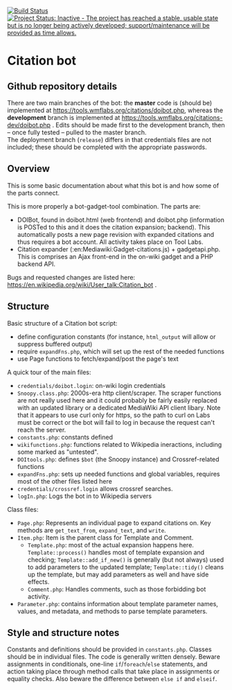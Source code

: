 [![Build Status](https://travis-ci.org/ms609/citation-bot.svg?branch=master)](https://travis-ci.org/ms609/citation-bot)
[![Project Status: Inactive - The project has reached a stable, usable state but is no longer being actively developed; support/maintenance will be provided as time allows.](http://www.repostatus.org/badges/latest/inactive.svg)](http://www.repostatus.org/#inactive)

# Citation bot

## Github repository details
There are two main branches of the bot: the **master** code is (should be) implemented at https://tools.wmflabs.org/citations/doibot.php, whereas the **development** branch is implemented at https://tools.wmflabs.org/citations-dev/doibot.php .  Edits should be made first to the development
branch, then – once fully tested – pulled to the master branch.  
The deployment branch (`release`) differs in that credentials files are not included; 
these should be completed with the appropriate passwords.

## Overview

This is some basic documentation about what this bot is and how some of the parts connect.

This is more properly a bot-gadget-tool combination. The parts are:

* DOIBot, found in doibot.html (web frontend) and doibot.php (information is
  POSTed to this and it does the citation expansion; backend). This automatically
  posts a new page revision with expanded citations and thus requires a bot account.
  All activity takes place on Tool Labs.
* Citation expander (:en:Mediawiki:Gadget-citations.js) + gadgetapi.php. This
  is comprises an Ajax front-end in the on-wiki gadget and a PHP backend API.

Bugs and requested changes are listed here: https://en.wikipedia.org/wiki/User_talk:Citation_bot .

## Structure

Basic structure of a Citation bot script:
* define configuration constants (for instance, `html_output` will allow or suppress
  buffered output)
* require `expandFns.php`, which will set up the rest of the needed functions
* use Page functions to fetch/expand/post the page's text


A quick tour of the main files:
* `credentials/doibot.login`: on-wiki login credentials
* `Snoopy.class.php`: 2000s-era http client/scraper. The scraper functions are
   not really used here and it could probably be fairly easily replaced with an
   updated library or a dedicated MediaWiki API client libary. Note that it
   appears to use curl only for https, so the path to curl on Labs must be
   correct or the bot will fail to log in because the request can't reach the
   server.
* `constants.php`: constants defined
* `wikifunctions.php`: functions related to Wikipedia ineractions, including some marked
   as "untested".
* `DOItools.php`: defines `$bot` (the Snoopy instance) and Crossref-related functions
* `expandFns.php`: sets up needed functions and global variables, requires most
  of the other files listed here
* `credentials/crossref.login` allows crossref searches.
* `logIn.php`: Logs the bot in to Wikipedia servers

Class files:
* `Page.php`: Represents an individual page to expand citations on. Key methods are
  `get_text_from`, `expand_text`, and `write`.
* `Item.php`: Item is the parent class for Template and Comment.
  * `Template.php`: most of the actual expansion happens here.
    `Template::process()` handles most of template expansion and checking;
    `Template::add_if_new()` is generally (but not always) used to add
     parameters to the updated template; `Template::tidy()` cleans up the
     template, but may add parameters as well and have side effects.
  * `Comment.php`: Handles comments, such as those forbidding bot activity.
* `Parameter.php`: contains information about template parameter names, values,
   and metadata, and methods to parse template parameters.

## Style and structure notes

Constants and definitions should be provided in `constants.php`.
Classes should be in individual files. The code is generally written densely. 
Beware assignments in conditionals, one-line `if`/`foreach`/`else` statements, 
and action taking place through method calls that take place in assignments or equality checks. 
Also beware the difference between `else if` and `elseif`.
